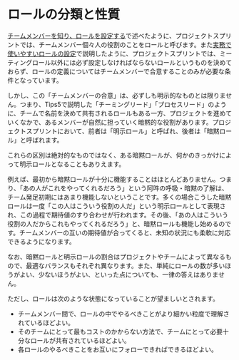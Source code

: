 # ロールの分類と性質

[チームメンバーを知り、ロールを設定する](broken-reference/)で述べたように、プロジェクトスプリントでは、チームメンバー個々人の役割のことをロールと呼びます。また[実務で使いやすいロールの設定](broken-reference/)で説明したように、プロジェクトスプリントでは、ミーティングロール以外には必ず設定しなければならないロールというものを決めておらず、ロールの定義についてはチームメンバーで合意することのみが必要な条件となっています。

しかし、この「チームメンバーの合意」は、必ずしも明示的なものとは限りません。つまり、Tips5で説明した「チーミングリード」「プロセスリード」のように、チームで名前を決めて共有されるロールもある一方、プロジェクトを進めていくなかで、あるメンバーが自然に担っていく暗黙的な役割があります。プロジェクトスプリントにおいて、前者は「明示ロール」と呼ばれ、後者は「暗黙ロール」と呼ばれます。

これらの区別は絶対的なものではなく、ある暗黙ロールが、何かのきっかけによって明示ロールとなることもありえます。

例えば、最初から暗黙ロールが十分に機能することはほとんどありません。つまり、「あの人がこれをやってくれるだろう」という阿吽の呼吸・暗黙の了解は、チーム発足初期にはあまり機能しないということです。多くの場合こうした暗黙ロールは一度「この人はこういう役割の人だ」という明示ロールとして表現され、この過程で期待値のすり合わせが行われます。その後、「あの人はこういう役割の人だからこれもやってくれるだろう」と、暗黙ロールも機能し始めるのです。チームメンバーの互いの期待値が合ってくると、未知の状況にも柔軟に対応できるようになります。

なお、暗黙ロールと明示ロールの割合はプロジェクトやチームによって異なるもので、最適なバランスもそれぞれ異なります。また、単純にロールの数が多いほうがよい、少ないほうがよい、といった点についても、一律の答えはありません。

ただし、ロールは次のような状態になっていることが望ましいとされます。

* チームメンバー間で、ロールの中でやるべきことがより細かい粒度で理解されているほどよい。
* そのチームにとって最もコストのかからない方法で、チームにとって必要十分なロールが共有されているほどよい。
* 各ロールのやるべきことをお互いにフォローできればできるほどよい。
